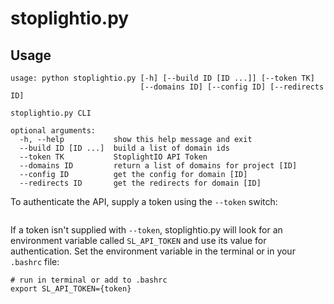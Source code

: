 # stoplightio.py

## Usage

```shell
usage: python stoplightio.py [-h] [--build ID [ID ...]] [--token TK]
                             [--domains ID] [--config ID] [--redirects ID]

stoplightio.py CLI

optional arguments:
  -h, --help           show this help message and exit
  --build ID [ID ...]  build a list of domain ids
  --token TK           StoplightIO API Token
  --domains ID         return a list of domains for project [ID]
  --config ID          get the config for domain [ID]
  --redirects ID       get the redirects for domain [ID]
```

To authenticate the API, supply a token using the `--token` switch:

```shell

```

If a token isn't supplied with `--token`, stoplightio.py will look for an environment variable called `SL_API_TOKEN` and use its value for authentication. Set the environment variable in the terminal or in your `.bashrc` file:

```shell
# run in terminal or add to .bashrc
export SL_API_TOKEN={token}
```